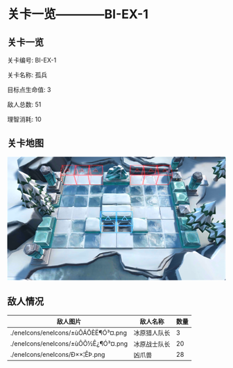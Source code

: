 # 关卡一览————BI-EX-1


## 关卡一览

关卡编号: BI-EX-1

关卡名称: 孤兵

目标点生命值: 3

敌人总数: 51

理智消耗: 10


## 关卡地图
![BI-EX-1](./oprMap/BI-EX-1.png)

## 敌人情况

| 敌人图片 | 敌人名称 | 数量  |
|---------|-----|-----|
| ./eneIcons/eneIcons/±ùÔ­ÁÔÈË¶Ó³¤.png| 冰原猎人队长  |   3  |
| ./eneIcons/eneIcons/±ùÔ­Õ½Ê¿¶Ó³¤.png| 冰原战士队长  |   20  |
| ./eneIcons/eneIcons/Ð××¦ÊÞ.png| 凶爪兽  |   28  |
